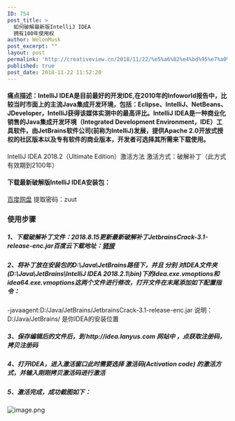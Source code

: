 ```yaml
---
ID: 754
post_title: >
  如何破解最新版IntelliJ IDEA
  拥有100年使用权
author: WelonMusk
post_excerpt: ""
layout: post
permalink: 'http://creativeview.cn/2018/11/22/%e5%a6%82%e4%bd%95%e7%a0%b4%e8%a7%a3%e6%9c%80%e6%96%b0%e7%89%88intellij-idea-%e6%8b%a5%e6%9c%89100%e5%b9%b4%e4%bd%bf%e7%94%a8%e6%9d%83/'
published: true
post_date: 2018-11-22 11:52:20
---
```

<h4>痛点描述：IntelliJ IDEA是目前最好的开发IDE,在2010年的Infoworld报告中，比较当时市面上的主流Java集成开发环境，包括：Eclipse、IntelliJ、NetBeans、JDeveloper，IntelliJ获得该媒体实测中的最高评比。IntelliJ IDEA是一种商业化销售的Java集成开发环境（Integrated Development Environment，IDE）工具软件，由JetBrains软件公司(前称为IntelliJ)发展，提供Apache 2.0开放式授权的社区版本以及专有软件的商业版本，开发者可选择其所需来下载使用。</h4>

IntelliJ IDEA 2018.2（Ultimate Edition）激活方法
激活方式：破解补丁（此方式有效期到2100年）
<!--more-->

<h4>下载最新破解版IntelliJ IDEA安装包：</h4>

<a href="https://pan.baidu.com/s/11J44fzO488Ls2SnMbTZCjg" target="_blank">百度网盘</a> 提取密码：zuut

<h3>使用步骤</h3>

<h5>1、下载破解补丁文件：2018.8.15更新最新破解补丁JetbrainsCrack-3.1-release-enc.jar百度云下载地址：<a href="https://pan.baidu.com/s/11J44fzO488Ls2SnMbTZCjg" title="链接">链接</a></h5>

<h5>2、将补丁放在安装包的D:\Java\JetBrains路径下，并且 分别 对IDEA文件夹(D:\Java\JetBrains\IntelliJ IDEA 2018.2.1\bin)下的idea.exe.vmoptions和idea64.exe.vmoptions这两个文件进行修改，打开文件在末尾添加如下配置指令：</h5>

-javaagent:D:/Java/JetBrains/JetbrainsCrack-3.1-release-enc.jar
说明：D:/Java/JetBrains/ 是你IDEA的安装位置

<h5>3、保存编辑后的文件后，到 http://idea.lanyus.com 网站中 ，点获取注册码，拷贝注册码 </h5>

<h5>4、打开IDEA，进入激活窗口此时需要选择 激活码(Activation code) 的激活方式，并输入刚刚拷贝激活码进行激活 </h5>

<h5>5、激活完成，成功截图如下：</h5>

<img src="https://www.wailian.work/images/2018/11/22/image.png" alt="image.png" border="0" />